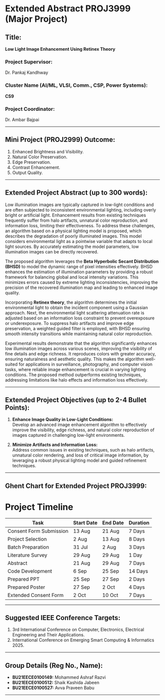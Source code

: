 # Extended Abstract PROJ3999 (Major Project)  

## **Title:**  
**Low Light Image Enhancement Using Retinex Theory**  

### **Project Supervisor:**  
Dr. Pankaj Kandhway  

### **Cluster Name (AI/ML, VLSI, Comm., CSP, Power Systems):**  
**CS9**  

### **Project Coordinator:**  
Dr. Ambar Bajpai  

---

## **Mini Project (PROJ2999) Outcome:**  
1. Enhanced Brightness and Visibility.  
2. Natural Color Preservation.  
3. Edge Preservation.  
4. Contrast Enhancement.  
5. Output Quality.  

---

## **Extended Project Abstract (up to 300 words):**  
Low illumination images are typically captured in low-light conditions and are often subjected to inconsistent environmental lighting, including overly bright or artificial light. Enhancement results from existing techniques frequently suffer from halo artifacts, unnatural color reproduction, and information loss, limiting their effectiveness. To address these challenges, an algorithm based on a physical lighting model is proposed, which describes the degradation of poorly illuminated images. This model considers environmental light as a pointwise variable that adapts to local light sources. By accurately estimating the model parameters, low illumination images can be directly recovered.  

The proposed algorithm leverages the **Beta Hyperbolic Secant Distribution (BHSD)** to model the dynamic range of pixel intensities effectively. BHSD enhances the estimation of illumination parameters by providing a robust framework for balancing global and local intensity variations. This minimizes errors caused by extreme lighting inconsistencies, improving the precision of the recovered illumination map and leading to enhanced image quality.  

Incorporating **Retinex theory**, the algorithm determines the initial environmental light to obtain the incident component using a Gaussian approach. Next, the environmental light scattering attenuation rate is adjusted based on an information loss constraint to prevent overexposure or underexposure. To suppress halo artifacts and improve edge preservation, a weighted guided filter is employed, with BHSD ensuring smooth intensity transitions while maintaining natural color reproduction.  

Experimental results demonstrate that the algorithm significantly enhances low illumination images across various scenes, improving the visibility of fine details and edge richness. It reproduces colors with greater accuracy, ensuring naturalness and aesthetic quality. This makes the algorithm well-suited for applications in surveillance, photography, and computer vision tasks, where reliable image enhancement is crucial in varying lighting conditions. The proposed method outperforms existing techniques, addressing limitations like halo effects and information loss effectively.  

---

## **Extended Project Objectives (up to 2-4 Bullet Points):**  
1. **Enhance Image Quality in Low-Light Conditions:**  
   Develop an advanced image enhancement algorithm to effectively improve the visibility, edge richness, and natural color reproduction of images captured in challenging low-light environments.  

2. **Minimize Artifacts and Information Loss:**  
   Address common issues in existing techniques, such as halo artifacts, unnatural color rendering, and loss of critical image information, by leveraging a robust physical lighting model and guided refinement techniques.  

---

## **Ghent Chart for Extended Project PROJ3999:**  
# **Project Timeline**

| **Task**                 | **Start Date** | **End Date** | **Duration** |
|--------------------------|----------------|--------------|--------------|
| Consent Form Submission  | 13 Aug         | 21 Aug       | 7 Days       |
| Project Selection        | 2 Aug          | 13 Aug       | 8 Days       |
| Batch Preparation        | 31 Jul         | 2 Aug        | 3 Days       |
| Literature Survey        | 29 Aug         | 29 Aug       | 1 Day        |
| Abstract                 | 21 Aug         | 29 Aug       | 7 Days       |
| Code Development         | 6 Sep          | 25 Sep       | 14 Days      |
| Prepared PPT             | 25 Sep         | 27 Sep       | 2 Days       |
| Prepared Poster          | 27 Sep         | 2 Oct        | 4 Days       |
| Extended Consent Form    | 2 Oct          | 10 Oct       | 7 Days       |

  

---

## **Suggested IEEE Conference Targets:**  
1. 3rd International Conference on Computer, Electronics, Electrical Engineering and Their Applications.  
2. International Conference on Emerging Smart Computing & Informatics 2025.  

---

## **Group Details (Reg No., Name):**  
- **BU21EECE0100149:** Mohammed Ashraf Razvi  
- **BU21EECE0100512:** Shaik Kashida Jabeen  
- **BU21EECE0100527:** Avva Praveen Babu  

---  


